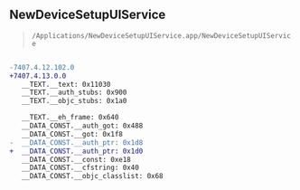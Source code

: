 ## NewDeviceSetupUIService

> `/Applications/NewDeviceSetupUIService.app/NewDeviceSetupUIService`

```diff

-7407.4.12.102.0
+7407.4.13.0.0
   __TEXT.__text: 0x11030
   __TEXT.__auth_stubs: 0x900
   __TEXT.__objc_stubs: 0x1a0

   __TEXT.__eh_frame: 0x640
   __DATA_CONST.__auth_got: 0x488
   __DATA_CONST.__got: 0x1f8
-  __DATA_CONST.__auth_ptr: 0x1d8
+  __DATA_CONST.__auth_ptr: 0x1d0
   __DATA_CONST.__const: 0xe18
   __DATA_CONST.__cfstring: 0x40
   __DATA_CONST.__objc_classlist: 0x68

```

